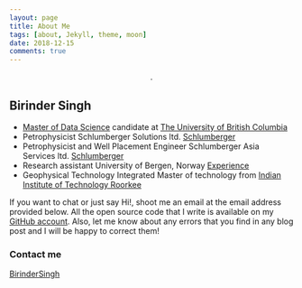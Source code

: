 ```yaml
---
layout: page
title: About Me
tags: [about, Jekyll, theme, moon]
date: 2018-12-15
comments: true
---
```


<center><a href="https://birinder1469.github.io/BirinderSingh_Blog/"></a> . </center>

## Birinder Singh

* [Master of Data Science](https://masterdatascience.ubc.ca/) candidate at [The University of British Columbia](https://www.ubc.ca/)
* Petrophysicist Schlumberger Solutions ltd. [Schlumberger](https://www.slb.com/)
* Petrophysicist and Well Placement Engineer Schlumberger Asia Services ltd. [Schlumberger](https://www.slb.com/)
* Research assistant University of Bergen, Norway [Experience](https://www.uib.no/en/geobio/54047/discovering-new-world-beneath-one%E2%80%99s-feet)
* Geophysical Technology Integrated Master of technology from [Indian Institute of Technology Roorkee](https://www.iitr.ac.in/)

 If you want to chat or just say Hi!, shoot me an email at the email address provided below. All the open source code that I write is available on my [GitHub account](https://github.com/Birinder1469). Also, let me know about any errors that you find in any blog post and I will be happy to correct them!

### Contact me

[BirinderSingh](mailto:birinder1469@gmail.com)
